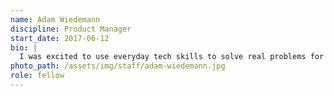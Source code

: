 ```yaml
---
name: Adam Wiedemann
discipline: Product Manager
start_date: 2017-06-12
bio: |
  I was excited to use everyday tech skills to solve real problems for real people.  Plus I look forward to the situational challenges and learning opportunities that the job has to offer.  The opportunities to do good work are endless!
photo_path: /assets/img/staff/adam-wiedemann.jpg
role: fellow
---
```

